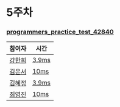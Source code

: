 # 5주차  
### [programmers_practice_test_42840](https://programmers.co.kr/learn/courses/30/lessons/42840)
|참여자|시간|
|---|---|
|[강한희](https://github.com/kanghanhee)|[3.9ms](https://github.com/youngjinc/algorithm_study/blob/main/week5/hanhee/programmers_practice_test_42840.cpp)|
|[김은서](https://github.com/eunseo2)|[10ms](https://github.com/youngjinc/algorithm_study/blob/main/week5/eunseo/programmers_practice_42840.py)|
|[김혜정](https://github.com/hyejungg)|[3.9ms](https://github.com/youngjinc/algorithm_study/blob/main/week5/hyejung/programmers_practice_test_42840.cpp)|  
|[최영진](https://github.com/youngjinc)|[10ms](https://github.com/youngjinc/algorithm_study/blob/main/week5/youngjin/programmers_practice_test_42840.py)|
 
<br>